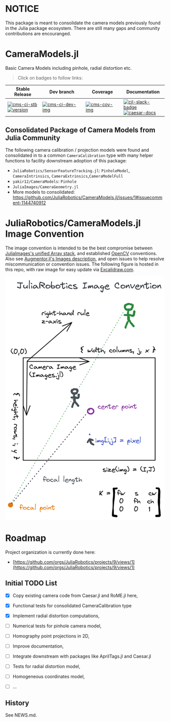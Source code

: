 
# NOTICE

This package is meant to consolidate the camera models previously found in the Julia package ecosystem.  There are still many gaps and community contributions are encouranged.

# CameraModels.jl
Basic Camera Models including pinhole, radial distortion etc.

> Click on badges to follow links:

| Stable Release | Dev branch | Coverage | Documentation |
|----------------|------------|----------|---------------|
| [![cms-ci-stb][cms-ci-stb-img]][cms-ci-stb-url] <br> [![version][cms-ver-img]][cms-rel-url] | [![cms-ci-dev-img]][cms-ci-dev-url] | [![cms-cov-img]][cms-cov-url] | [![cjl-slack-badge]][cjl-slack] <br> [![caesar-docs]][cjl-docs-url] |

## Consolidated Package of Camera Models from Julia Community 

The following camera calibration / projection models were found and consolidated in to a common `CameraCalibration` type with many helper functions to facility downstream adoption of this package:
- `JuliaRobotics/SensorFeatureTracking.jl`: `PinholeModel`, `CameraIntrinsics`, `CameraExtrinsics`,`CameraModelFull`
- `yakir12/CameraModels`: `Pinhole`
- `JuliaImages/CameraGeometry.jl`
- More models to consolidated: https://github.com/JuliaRobotics/CameraModels.jl/issues/1#issuecomment-1144740912

# JuliaRobotics/CameraModels.jl Image Convention

The image convention is intended to be the best compromise between [JuliaImages's unified Array stack](https://github.com/JuliaImages/Images.jl), and established [OpenCV](https://opencv.org/) conventions.  Also see [Augmentor.jl's Images description](https://evizero.github.io/Augmentor.jl/stable/images/#Working-with-Images-in-Julia), and open issues to help resolve miscommunication or convention issues.  The following figure is hosted in this repo, with raw image for easy update via [Excalidraw.com](docs/imgs/JuliaRoboticsImgConv.excalidraw).

![Images Convention](docs/imgs/JuliaRoboticsImgConv.png)
# Roadmap

Project organization is currently done here:
- [https://github.com/orgs/JuliaRobotics/projects/9/views/1](https://github.com/orgs/JuliaRobotics/projects/9/views/1)

## Initial TODO List

- [x] Copy existing camera code from Caesar.jl and RoME.jl here,
- [x] Functional tests for consolidated CameraCalibration type
- [x] Implement radial distortion computations,
- [ ] Numerical tests for pinhole camera model,
- [ ] Homography point projections in 2D,
- [ ] Improve documentation,
- [ ] Integrate downstream with packages like AprilTags.jl and Caesar.jl
- [ ] Tests for radial distortion model,
- [ ] Homogeneous coordinates model,
- [ ] ...


## History

See NEWS.md.


[cms-ci-dev-img]: https://github.com/JuliaRobotics/CameraModels.jl/actions/workflows/ci.yml/badge.svg
[cms-ci-dev-url]: https://github.com/JuliaRobotics/CameraModels.jl/actions/workflows/ci.yml
[cms-ci-stb-img]: https://github.com/JuliaRobotics/CameraModels.jl/actions/workflows/ci.yml/badge.svg?branch=release%2Fv0.1
[cms-ci-stb-url]: https://github.com/JuliaRobotics/CameraModels.jl/actions/workflows/ci.yml
[cms-ver-img]: https://juliahub.com/docs/CameraModels/version.svg
[cms-rel-url]: https://github.com/JuliaRobotics/CameraModels.jl/releases
[cms-milestones]: https://github.com/JuliaRobotics/CameraModels.jl/milestones
[cms-cov-img]: https://codecov.io/github/JuliaRobotics/CameraModels.jl/coverage.svg?branch=main
[cms-cov-url]: https://codecov.io/github/JuliaRobotics/CameraModels.jl?branch=main

[caesar-docs]: https://img.shields.io/badge/CaesarDocs-latest-blue.svg
[cjl-docs-url]: http://juliarobotics.github.io/Caesar.jl/latest/

[cjl-slack-badge]: https://img.shields.io/badge/Caesarjl-Slack-green.svg?style=popout
[cjl-slack]: https://join.slack.com/t/caesarjl/shared_invite/zt-ucs06bwg-y2tEbddwX1vR18MASnOLsw
